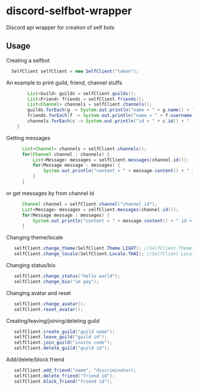 # discord-selfbot-wrapper
Discord api wrapper for creation of self bots


## Usage

Creating a selfbot

```java
  SelfClient selfClient = new SelfClient("token");
```

An example to print guild, friend, channel stuffs

```java
        List<Guild> guilds = selfClient.guilds();
        List<Friend> friends = selfClient.friends();
        List<Channel> channels = selfClient.channels();
        guilds.forEach(g -> System.out.println("name > " + g.name() + " | " + "id > " + g.id()));
        friends.forEach(f -> System.out.println("name > " + f.username() + " | " + "id > " + f.id()));
        channels.forEach(c -> System.out.println("id > " + c.id() + " | " + "last message id > " + c.last_message_id()));
    }
```

Getting messages

  ```java
        List<Channel> channels = selfClient.channels();
        for(Channel channel : channels) {
            List<Message> messages = selfClient.messages(channel.id());
            for(Message message : messages) {
                System.out.println("content > " + message.content() + " id > " + message.id());
            }
        }
```

or get messages by from channel id

  ```java
        Channel channel = selfClient.channel("channel_id");
        List<Message> messages = selfClient.messages(channel.id());
        for(Message message : messages) {
            System.out.println("content > " + message.content() + " id > " + message.id());
        }
```

Changing theme/locale

  ```java
     selfClient.change_theme(SelfClient.Theme.LIGHT); //SelfClient.Theme.DARK
     selfClient.change_locale(SelfClient.Locale.THAI); //SelfClient.Locale.GREEK/JAPAN/BULGARIAN/RUSSIAN
```

Changing status/bio

  ```java
     selfClient.change_status("hello world");
     selfClient.change_bio("im gay");
```

Changing avatar and reset

  ```java
     selfClient.change_avatar();
     selfClient.reset_avatar();
```

Creating/leaving/joining/deleting guild

  ```java
     selfClient.create_guild("guild name");
     selfClient.leave_guild("guild id");
     selfClient.join_guild("invite code");
     selfClient.delete_guild("guild id");
```

Add/delete/block friend
  ```java
     selfClient.add_friend("name", "discriminator);
     selfClient.delete_friend("friend id");
     selfClient.block_friend("friend id");
```



